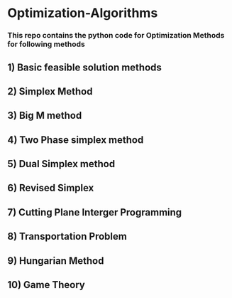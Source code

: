 # Optimization-Algorithms
### This repo contains the python code for Optimization Methods for following methods<br>
## 1) Basic feasible solution methods <br>
## 2) Simplex Method <br>
## 3) Big M method <br>
## 4) Two Phase simplex method <br>
## 5) Dual Simplex method <br>
## 6) Revised Simplex <br>
## 7) Cutting Plane Interger Programming <br>
## 8) Transportation Problem <br>
## 9) Hungarian Method <br>
## 10) Game Theory <br>
